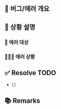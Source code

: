 ## 🐞 버그/에러 개요
<!-- 간단하게 한줄로 어떤 버그/에러인지 요약해서 적습니다 -->

## 📝 상황 설명
### 📄  에러 대상
<!-- 에러가 어디서 났는지 적기 -->

### 🕵🏻‍♀️    에러 상황
<!-- 에러가 어떻게 나고 있는지 상세하게 적기 (사진 있으면 첨부) -->

## ✅ Resolve TODO
<!-- 에러/버그 수정 항목 나열하기 (PR할 때에는 모두 체크되어야함) -->
- [ ] 

## 📚 Remarks
<!-- 이슈 해결에 있어 비고사항이 있었다면 적기 -->
